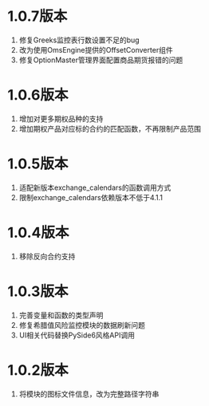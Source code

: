 # 1.0.7版本

1. 修复Greeks监控表行数设置不足的bug
2. 改为使用OmsEngine提供的OffsetConverter组件
3. 修复OptionMaster管理界面配置商品期货报错的问题

# 1.0.6版本
1. 增加对更多期权品种的支持
2. 增加期权产品对应标的合约的匹配函数，不再限制产品范围

# 1.0.5版本

1. 适配新版本exchange_calendars的函数调用方式
2. 限制exchange_calendars依赖版本不低于4.1.1

# 1.0.4版本

1. 移除反向合约支持

# 1.0.3版本

1. 完善变量和函数的类型声明
2. 修复希腊值风险监控模块的数据刷新问题
3. UI相关代码替换PySide6风格API调用


# 1.0.2版本

1. 将模块的图标文件信息，改为完整路径字符串
